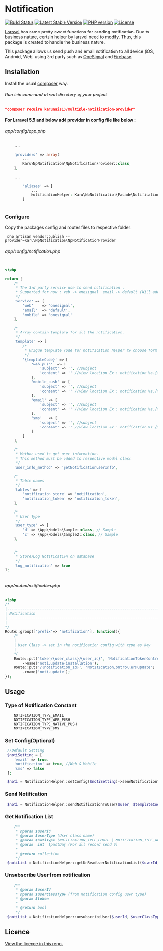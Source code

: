 # Notification 
[![Build Status](https://img.shields.io/github/forks/karunais13/multiple-notification-provider.svg)](https://github.com/karunais13/multiple-notification-provider)
[![Latest Stable Version](https://img.shields.io/packagist/v/karunais13/multiple-notification-provider.svg)](https://packagist.org/packages/karunais13/multiple-notification-provider)
[![PHP version](https://img.shields.io/packagist/php-v/karunais13/multiple-notification-provider.svg)](https://packagist.org/packages/karunais13/multiple-notification-provider)
[![License](https://img.shields.io/github/license/karunais13/multiple-notification-provider.svg)](https://github.com/karunais13/multiple-notification-provider)

[Laravel](http://laravel.com/) has some pretty sweet functions for sending notification. Due to business nature, certain helper by laravel need to modify. Thus, this package is created to handle the business nature.

This package allows us send push and email notification to all device (iOS, Android, Web) using 3rd party such as [OneSignal](https://github.com/berkayk/laravel-onesignal) and [Firebase](https://firebase.google.com).
## Installation

Install the usual [composer](https://getcomposer.org/) way.

###### Run this command at root directory of your project
```json
"composer require karunais13/multiple-notification-provider"
```

#### For Laravel 5.5 and below add provider in config file like below : 
###### app/config/app.php 
```php
	...
	
	'providers' => array(
		...
		Karu\NpNotification\NpNotificationProvider::class,
	],
	
	...

        'aliases' => [
            ...
            NotificationHelper: Karu\NpNotification\Facade\NotificationFacade::class
        ]
```
#

### Configure

Copy the packages config and routes files to respective folder.

```
 php artisan vendor:publish --provider=Karu\NpNotification\NpNotificationProvider
```

###### app/config/notification.php

```php

<?php

return [
    /*
     * The 3rd party service use to send notification .
     * Supported for now : web -> onesignal  email -> default (Will add in more service in feature)
     */
    'service' => [
        'web'    => 'onesignal',
        'email'  => 'default',
        'mobile' => 'onesignal'
    ],

    /*
     * Array contain template for all the notification.
     */
    'template' => [
        /*
         * Unique template code for notification helper to choose form the view folder.
         */
        '{templateCode}' => [
            'web_push'  => [
                'subject' => '', //subject
                'content' => '' //view location Ex : notification.%s.{templateCode}.pic.email_subject (%s -> country_code)
            ],
            'mobile_push' => [
                'subject' => '', //subject
                'content' => '' //view location Ex : notification.%s.{templateCode}.pic.email_subject (%s -> country_code)
            ],
            'email' => [
                'subject' => '', //subject
                'content' => '' //view location Ex : notification.%s.{templateCode}.pic.email_subject (%s -> country_code)
            ],
            'sms'   => [
                'subject' => '', //subject
                'content' => '' //view location Ex : notification.%s.{templateCode}.pic.email_subject (%s -> country_code)
            ]
        ]
    ],

    /*
     * Method used to get user information.
     * This method must be added to respective modal class
     */
    'user_info_method' => 'getNotificationUserInfo',

    /*
     * Table names
     */
    'tables' => [
        'notification_store' => 'notification',
        'notification_token' => 'notification_token',
    ],

    /*
     * User Type
     */
    'user_type' => [
        'd' => \App\Models\Sample::class, // Sample
        'c' => \App\Models\Sample2::class, // Sample
    ],


    /*
     * Store/Log Notification on database
     */
    'log_notification' => true
];
    
```

###### app/routes/notification.php
```php
<?php
/*
|--------------------------------------------------------------------------
| Notification
|--------------------------------------------------------------------------
|
*/
Route::group(['prefix'=> 'notification'], function(){
    /*
    |
    | User Class -> set in the notification config with type as key
    |
    */
    Route::put('token/{user_class}/{user_id}', 'NotificationTokenController@update')
        ->name('noti.update-installation');
    Route::put('/{notification_id}', 'NotificationController@update')
        ->name('noti.update');
});

```

## Usage

### Type of Notification Constant 
        NOTIFICATION_TYPE_EMAIL 
        NOTIFICATION_TYPE_WEB_PUSH    
        NOTIFICATION_TYPE_NATIVE_PUSH 
        NOTIFICATION_TYPE_SMS          

### Set Config(Optional) 

```php
 //Default Setting
 $notiSetting = [
    'email' => true,
    'notification' => true, //Web & Mobile
    'sms' => false
 ];

 $noti = NotificationHelper::setConfig($notiSetting)->sendNotificationToUser($user, $templateCode, $extraParam);

```

### Send Notification

```php
 $noti = NotificationHelper::sendNotificationToUser($user, $templateCode, $extraParam);
```

### Get Notification List

```php
    /**
     * @param $userId
     * @param $userType (User class name)
     * @param $notiType (NOTIFICATION_TYPE_EMAIL | NOTIFICATION_TYPE_WEB_PUSH | NOTIFICATION_TYPE_NATIVE_PUSH | NOTIFICATION_TYPE_SMS)
     * @param  int  $pastDay (For all record send 0) 
     *
     * @return collection
     */
 $notiList = NotificationHelper::getUnReadUserNotificationList($userId, $userType, $notiType, $pastDay);
```

### Unsubscribe User from notification

```php
    /**
     * @param $userId
     * @param $userClassType (from notification config user type) 
     * @param $token
     *
     * @return bool
     */
 $notiList = NotificationHelper::unsubscribeUser($userId, $userClassType, $token);
```

## Licence

[View the licence in this repo.](https://github.com/karunais13/np-notification/blob/master/LICENSE)
